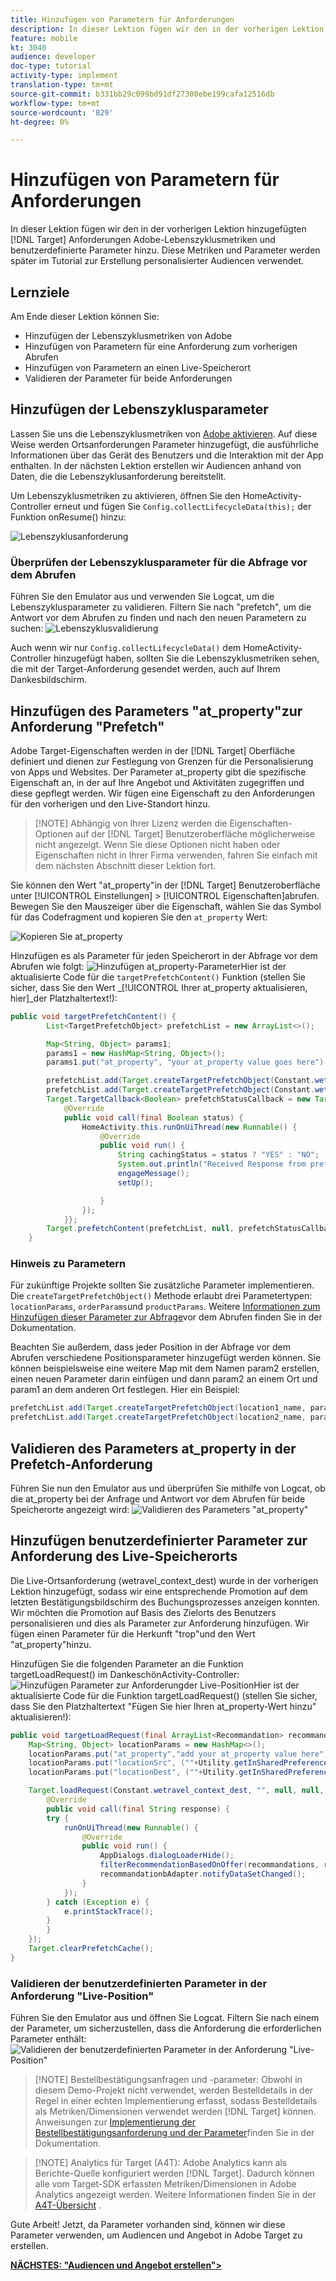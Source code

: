 ```yaml
---
title: Hinzufügen von Parametern für Anforderungen
description: In dieser Lektion fügen wir den in der vorherigen Lektion hinzugefügten Target-Anforderungen Adobe-Lebenszyklusmetriken und benutzerdefinierte Parameter hinzu. Diese Metriken und Parameter werden später im Tutorial zur Erstellung personalisierter Audiencen verwendet.
feature: mobile
kt: 3040
audience: developer
doc-type: tutorial
activity-type: implement
translation-type: tm+mt
source-git-commit: b331bb29c099bd91df27300ebe199cafa12516db
workflow-type: tm+mt
source-wordcount: '829'
ht-degree: 0%

---
```



# Hinzufügen von Parametern für Anforderungen

In dieser Lektion fügen wir den in der vorherigen Lektion hinzugefügten [!DNL Target] Anforderungen Adobe-Lebenszyklusmetriken und benutzerdefinierte Parameter hinzu. Diese Metriken und Parameter werden später im Tutorial zur Erstellung personalisierter Audiencen verwendet.

## Lernziele

Am Ende dieser Lektion können Sie:

* Hinzufügen der Lebenszyklusmetriken von Adobe
* Hinzufügen von Parametern für eine Anforderung zum vorherigen Abrufen
* Hinzufügen von Parametern an einen Live-Speicherort
* Validieren der Parameter für beide Anforderungen

## Hinzufügen der Lebenszyklusparameter

Lassen Sie uns die Lebenszyklusmetriken von [Adobe aktivieren](https://docs.adobe.com/content/help/en/mobile-services/android/metrics.html). Auf diese Weise werden Ortsanforderungen Parameter hinzugefügt, die ausführliche Informationen über das Gerät des Benutzers und die Interaktion mit der App enthalten. In der nächsten Lektion erstellen wir Audiencen anhand von Daten, die die Lebenszyklusanforderung bereitstellt.

Um Lebenszyklusmetriken zu aktivieren, öffnen Sie den HomeActivity-Controller erneut und fügen Sie `Config.collectLifecycleData(this);` der Funktion onResume() hinzu:

![Lebenszyklusanforderung](assets/lifecycle_code.jpg)

### Überprüfen der Lebenszyklusparameter für die Abfrage vor dem Abrufen

Führen Sie den Emulator aus und verwenden Sie Logcat, um die Lebenszyklusparameter zu validieren. Filtern Sie nach &quot;prefetch&quot;, um die Antwort vor dem Abrufen zu finden und nach den neuen Parametern zu suchen:
![Lebenszyklusvalidierung](assets/lifecycle_validation.jpg)

Auch wenn wir nur `Config.collectLifecycleData()` dem HomeActivity-Controller hinzugefügt haben, sollten Sie die Lebenszyklusmetriken sehen, die mit der Target-Anforderung gesendet werden, auch auf Ihrem Dankesbildschirm.

## Hinzufügen des Parameters &quot;at_property&quot;zur Anforderung &quot;Prefetch&quot;

Adobe Target-Eigenschaften werden in der [!DNL Target] Oberfläche definiert und dienen zur Festlegung von Grenzen für die Personalisierung von Apps und Websites. Der Parameter at_property gibt die spezifische Eigenschaft an, in der auf Ihre Angebot und Aktivitäten zugegriffen und diese gepflegt werden. Wir fügen eine Eigenschaft zu den Anforderungen für den vorherigen und den Live-Standort hinzu.

>[!NOTE] Abhängig von Ihrer Lizenz werden die Eigenschaften-Optionen auf der [!DNL Target] Benutzeroberfläche möglicherweise nicht angezeigt. Wenn Sie diese Optionen nicht haben oder Eigenschaften nicht in Ihrer Firma verwenden, fahren Sie einfach mit dem nächsten Abschnitt dieser Lektion fort.

Sie können den Wert &quot;at_property&quot;in der [!DNL Target] Benutzeroberfläche unter [!UICONTROL Einstellungen] > [!UICONTROL Eigenschaften]abrufen.  Bewegen Sie den Mauszeiger über die Eigenschaft, wählen Sie das Symbol für das Codefragment und kopieren Sie den `at_property` Wert:

![Kopieren Sie at_property](assets/at_property_interface.jpg)

Hinzufügen es als Parameter für jeden Speicherort in der Abfrage vor dem Abrufen wie folgt:
![Hinzufügen at_property-Parameter](assets/params_at_property.jpg)Hier ist der aktualisierte Code für die `targetPrefetchContent()` Funktion (stellen Sie sicher, dass Sie den Wert _[!UICONTROL Ihrer at_property aktualisieren, hier]_der Platzhaltertext!):

```java
public void targetPrefetchContent() {
        List<TargetPrefetchObject> prefetchList = new ArrayList<>();

        Map<String, Object> params1;
        params1 = new HashMap<String, Object>();
        params1.put("at_property", "your at_property value goes here");

        prefetchList.add(Target.createTargetPrefetchObject(Constant.wetravel_engage_home, params1));
        prefetchList.add(Target.createTargetPrefetchObject(Constant.wetravel_engage_search, params1));
        Target.TargetCallback<Boolean> prefetchStatusCallback = new Target.TargetCallback<Boolean>() {
            @Override
            public void call(final Boolean status) {
                HomeActivity.this.runOnUiThread(new Runnable() {
                    @Override
                    public void run() {
                        String cachingStatus = status ? "YES" : "NO";
                        System.out.println("Received Response from prefetch : " + cachingStatus);
                        engageMessage();
                        setUp();

                    }
                });
            }};
        Target.prefetchContent(prefetchList, null, prefetchStatusCallback);
    }
```

### Hinweis zu Parametern

Für zukünftige Projekte sollten Sie zusätzliche Parameter implementieren. Die `createTargetPrefetchObject()` Methode erlaubt drei Parametertypen: `locationParams`, `orderParams`und `productParams`. Weitere [Informationen zum Hinzufügen dieser Parameter zur Abfrage](https://docs.adobe.com/content/help/en/mobile-services/android/target-android/c-mob-target-prefetch-android.html)vor dem Abrufen finden Sie in der Dokumentation.

Beachten Sie außerdem, dass jeder Position in der Abfrage vor dem Abrufen verschiedene Positionsparameter hinzugefügt werden können. Sie können beispielsweise eine weitere Map mit dem Namen param2 erstellen, einen neuen Parameter darin einfügen und dann param2 an einem Ort und param1 an dem anderen Ort festlegen. Hier ein Beispiel:

```java
prefetchList.add(Target.createTargetPrefetchObject(location1_name, params1);
prefetchList.add(Target.createTargetPrefetchObject(location2_name, params2);
```

## Validieren des Parameters at_property in der Prefetch-Anforderung

Führen Sie nun den Emulator aus und überprüfen Sie mithilfe von Logcat, ob die at_property bei der Anfrage und Antwort vor dem Abrufen für beide Speicherorte angezeigt wird:
![Validieren des Parameters &quot;at_property&quot;](assets/parameters_at_property_validation.jpg)

## Hinzufügen benutzerdefinierter Parameter zur Anforderung des Live-Speicherorts

Die Live-Ortsanforderung (wetravel_context_dest) wurde in der vorherigen Lektion hinzugefügt, sodass wir eine entsprechende Promotion auf dem letzten Bestätigungsbildschirm des Buchungsprozesses anzeigen konnten. Wir möchten die Promotion auf Basis des Zielorts des Benutzers personalisieren und dies als Parameter zur Anforderung hinzufügen. Wir fügen einen Parameter für die Herkunft &quot;trop&quot;und den Wert &quot;at_property&quot;hinzu.

Hinzufügen Sie die folgenden Parameter an die Funktion targetLoadRequest() im DankeschönActivity-Controller:
![Hinzufügen Parameter zur Anforderung](assets/parameters_live_location.jpg)der Live-PositionHier ist der aktualisierte Code für die Funktion targetLoadRequest() (stellen Sie sicher, dass Sie den Platzhaltertext &quot;Fügen Sie hier Ihren at_property-Wert hinzu&quot; aktualisieren!):

```java
public void targetLoadRequest(final ArrayList<Recommandation> recommandations) {
    Map<String, Object> locationParams = new HashMap<>();
    locationParams.put("at_property","add your at_property value here");
    locationParams.put("locationSrc", (""+Utility.getInSharedPreference(ThankYouActivity.this,Constant.departure,"")));
    locationParams.put("locationDest", (""+Utility.getInSharedPreference(ThankYouActivity.this,Constant.destination,"")));

    Target.loadRequest(Constant.wetravel_context_dest, "", null, null, locationParams, new Target.TargetCallback<String>() {
        @Override
        public void call(final String response) {
        try {
            runOnUiThread(new Runnable() {
                @Override
                public void run() {
                    AppDialogs.dialogLoaderHide();
                    filterRecommendationBasedOnOffer(recommandations, response);
                    recommandationbAdapter.notifyDataSetChanged();
                }
            });
        } catch (Exception e) {
            e.printStackTrace();
        }
        }
    });
    Target.clearPrefetchCache();
}
```

### Validieren der benutzerdefinierten Parameter in der Anforderung &quot;Live-Position&quot;

Führen Sie den Emulator aus und öffnen Sie Logcat. Filtern Sie nach einem der Parameter, um sicherzustellen, dass die Anforderung die erforderlichen Parameter enthält:
![Validieren der benutzerdefinierten Parameter in der Anforderung &quot;Live-Position&quot;](assets/parameters_live_location_validation.jpg)

>[!NOTE] Bestellbestätigungsanfragen und -parameter: Obwohl in diesem Demo-Projekt nicht verwendet, werden Bestelldetails in der Regel in einer echten Implementierung erfasst, sodass Bestelldetails als Metriken/Dimensionen verwendet werden [!DNL Target] können. Anweisungen zur [Implementierung der Bestellbestätigungsanforderung und der Parameter](https://docs.adobe.com/content/help/en/mobile-services/android/target-android/c-target-methods.html)finden Sie in der Dokumentation.

>[!NOTE] Analytics für Target (A4T): Adobe Analytics kann als Berichte-Quelle konfiguriert werden [!DNL Target]. Dadurch können alle vom Target-SDK erfassten Metriken/Dimensionen in Adobe Analytics angezeigt werden. Weitere Informationen finden Sie in der [A4T-Übersicht](https://docs.adobe.com/content/help/en/target/using/integrate/a4t/a4t.html) .

Gute Arbeit! Jetzt, da Parameter vorhanden sind, können wir diese Parameter verwenden, um Audiencen und Angebot in Adobe Target zu erstellen.

**[NÄCHSTES: &quot;Audiencen und Angebot erstellen&quot;>](create-audiences-and-offers.md)**
